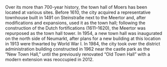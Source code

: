 Over its more than 700-year history, the town hall of Moers has been located at various sites. Before 1610, the city acquired a representative townhouse built in 1491 on Steinstraße next to the Meertor and, after modifications and expansions, used it as the town hall; following the construction of the Dutch fortifications (1611–1620), the Meertor was repurposed as the town hall tower. In 1954, a new town hall was inaugurated on the north side of Neumarkt, after plans for a new building at this location in 1913 were thwarted by World War I. In 1984, the city took over the district administration building constructed in 1962 near the castle park as the “New Town Hall,” until the previously renovated “Old Town Hall” with a modern extension was reoccupied in 2012.

